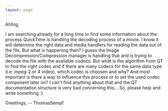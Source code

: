 ```yaml
---
layout: page
---
```


Ahhrg,

I am searching already for a long time to find some information about the process QuickTime is handling the decoding process of a movie. I know it will determine the right data and media handlers for reading the data out of the file. But what is happening then? I guess the Image Decompression/Compression manager is handling that and is trying to decode the file with the available codecs. But what is the algorithm from QT to find the right codec and if there are many codecs for the same data type (i.e. mpeg-2 or 4 video), which codec is choosen and why? And most important is there a way to influence this process or to set the used codec component later on?
I can't find anything about that and the QT documentation structure is very bad concerning this...
So, please help and write something :)

Greetings,
-- ThomasSempf
